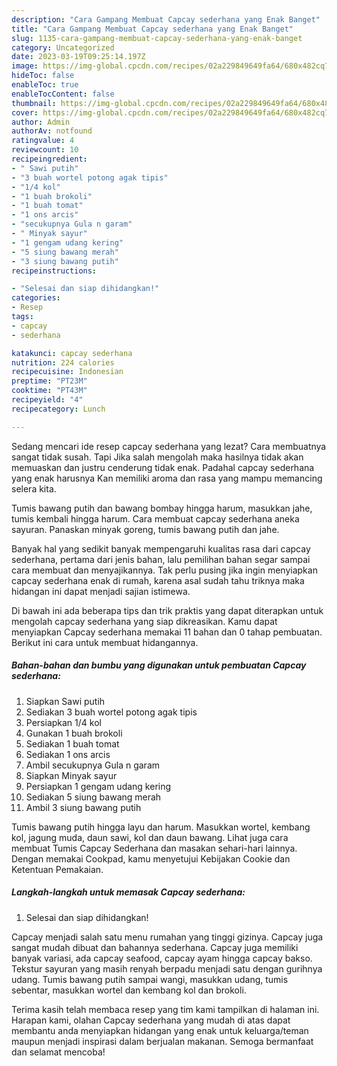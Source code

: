 ```yaml
---
description: "Cara Gampang Membuat Capcay sederhana yang Enak Banget"
title: "Cara Gampang Membuat Capcay sederhana yang Enak Banget"
slug: 1135-cara-gampang-membuat-capcay-sederhana-yang-enak-banget
category: Uncategorized
date: 2023-03-19T09:25:14.197Z
image: https://img-global.cpcdn.com/recipes/02a229849649fa64/680x482cq70/capcay-sederhana-foto-resep-utama.jpg
hideToc: false
enableToc: true
enableTocContent: false
thumbnail: https://img-global.cpcdn.com/recipes/02a229849649fa64/680x482cq70/capcay-sederhana-foto-resep-utama.jpg
cover: https://img-global.cpcdn.com/recipes/02a229849649fa64/680x482cq70/capcay-sederhana-foto-resep-utama.jpg
author: Admin
authorAv: notfound
ratingvalue: 4
reviewcount: 10
recipeingredient:
- " Sawi putih"
- "3 buah wortel potong agak tipis"
- "1/4 kol"
- "1 buah brokoli"
- "1 buah tomat"
- "1 ons arcis"
- "secukupnya Gula n garam"
- " Minyak sayur"
- "1 gengam udang kering"
- "5 siung bawang merah"
- "3 siung bawang putih"
recipeinstructions:

- "Selesai dan siap dihidangkan!"
categories:
- Resep
tags:
- capcay
- sederhana

katakunci: capcay sederhana 
nutrition: 224 calories
recipecuisine: Indonesian
preptime: "PT23M"
cooktime: "PT43M"
recipeyield: "4"
recipecategory: Lunch

---
```



Sedang mencari ide resep capcay sederhana yang lezat? Cara membuatnya sangat tidak susah. Tapi Jika salah mengolah maka hasilnya tidak akan memuaskan dan justru cenderung tidak enak. Padahal capcay sederhana yang enak harusnya Kan memiliki aroma dan rasa yang mampu memancing selera kita.


Tumis bawang putih dan bawang bombay hingga harum, masukkan jahe, tumis kembali hingga harum. Cara membuat capcay sederhana aneka sayuran. Panaskan minyak goreng, tumis bawang putih dan jahe.

Banyak hal yang sedikit banyak mempengaruhi kualitas rasa dari capcay sederhana, pertama dari jenis bahan, lalu pemilihan bahan segar sampai cara membuat dan menyajikannya. Tak perlu pusing jika ingin menyiapkan capcay sederhana enak di rumah, karena asal sudah tahu triknya maka hidangan ini dapat menjadi sajian istimewa.


Di bawah ini ada beberapa tips dan trik praktis yang dapat diterapkan untuk mengolah capcay sederhana yang siap dikreasikan. Kamu dapat menyiapkan Capcay sederhana memakai 11 bahan dan 0 tahap pembuatan. Berikut ini cara untuk membuat hidangannya.

<!--inarticleads1-->

##### Bahan-bahan dan bumbu yang digunakan untuk pembuatan Capcay sederhana:

1. Siapkan  Sawi putih
1. Sediakan 3 buah wortel potong agak tipis
1. Persiapkan 1/4 kol
1. Gunakan 1 buah brokoli
1. Sediakan 1 buah tomat
1. Sediakan 1 ons arcis
1. Ambil secukupnya Gula n garam
1. Siapkan  Minyak sayur
1. Persiapkan 1 gengam udang kering
1. Sediakan 5 siung bawang merah
1. Ambil 3 siung bawang putih


Tumis bawang putih hingga layu dan harum. Masukkan wortel, kembang kol, jagung muda, daun sawi, kol dan daun bawang. Lihat juga cara membuat Tumis Capcay Sederhana dan masakan sehari-hari lainnya. Dengan memakai Cookpad, kamu menyetujui Kebijakan Cookie dan Ketentuan Pemakaian. 

<!--inarticleads2-->

##### Langkah-langkah untuk memasak Capcay sederhana:


1. Selesai dan siap dihidangkan!

Capcay menjadi salah satu menu rumahan yang tinggi gizinya. Capcay juga sangat mudah dibuat dan bahannya sederhana. Capcay juga memiliki banyak variasi, ada capcay seafood, capcay ayam hingga capcay bakso. Tekstur sayuran yang masih renyah berpadu menjadi satu dengan gurihnya udang. Tumis bawang putih sampai wangi, masukkan udang, tumis sebentar, masukkan wortel dan kembang kol dan brokoli. 

Terima kasih telah membaca resep yang tim kami tampilkan di halaman ini. Harapan kami, olahan Capcay sederhana yang mudah di atas dapat membantu anda menyiapkan hidangan yang enak untuk keluarga/teman maupun menjadi inspirasi dalam berjualan makanan. Semoga bermanfaat dan selamat mencoba!
